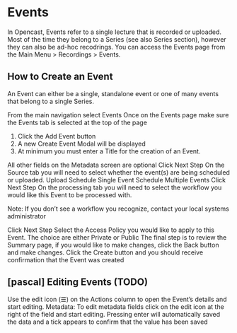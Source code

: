 # Events

In Opencast, Events refer to a single lecture that is recorded or uploaded. Most of the time they belong to a Series (see also Series section), however they can also be ad-hoc recodrings. You can access the Events page from the Main Menu > Recordings > Events.

## How to Create an Event

An Event can either be a single, standalone event or one of many events that belong to a single Series.

From the main navigation select Events
Once on the Events page make sure the Events tab is selected  at the top of the page

1. Click the Add Event button
1. A new Create Event Modal will be displayed
1. At minimum you must enter a Title for the creation of an Event.

All other fields on the Metadata screen are optional
Click Next Step
On the Source tab you will need to select whether the event(s) are being scheduled or uploaded.
Upload
Schedule Single Event
Schedule Multiple Events
Click Next Step
On the processing tab you will need to select the workflow you would like this Event to be processed with.

Note: If you don’t see a workflow you recognize, contact your local systems administrator

Click Next Step
Select the Access Policy you would like to apply to this Event. The choice are either Private or Public
The final step is to review the Summary page, if you would like to make changes, click the Back button and make changes.
Click the Create button and you should receive confirmation that the Event was created


## [pascal] Editing Events (TODO)

Use the edit icon (☰) on the Actions column to open the Event’s details and start editing.
Metadata: To edit metadata fields click on the edit icon at the right of the field and start editing. Pressing enter will automatically saved the data and a tick appears to confirm that the value has been saved
